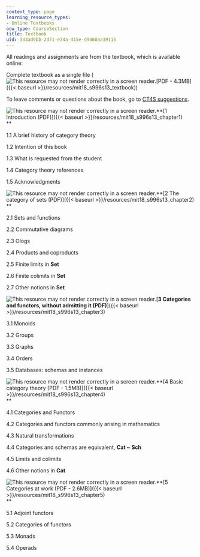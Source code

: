 ```yaml
---
content_type: page
learning_resource_types:
- Online Textbooks
ocw_type: CourseSection
title: Textbook
uid: 333ad9bb-2d71-e34a-415e-d9460aa39115
---
```


All readings and assignments are from the textbook, which is available online:

Complete textbook as a single file (![This resource may not render correctly in a screen reader.](/images/inacessible.gif)[PDF - 4.3MB]({{< baseurl >}}/resources/mit18_s996s13_textbook))

To leave comments or questions about the book, go to [CT4S suggestions](https://docs.google.com/document/d/1J2AGqTTBRenZyeUnFvCbXnFVjK5zzEFzMRS245M4wAc/edit?pli=1).

![This resource may not render correctly in a screen reader.](/images/inacessible.gif)**[1 Introduction (PDF)]({{< baseurl >}}/resources/mit18_s996s13_chapter1)  
**

1.1 A brief history of category theory

1.2 Intention of this book

1.3 What is requested from the student

1.4 Category theory references

1.5 Acknowledgments

![This resource may not render correctly in a screen reader.](/images/inacessible.gif)**[2 The category of sets (PDF)]({{< baseurl >}}/resources/mit18_s996s13_chapter2)  
**

2.1 Sets and functions

2.2 Commutative diagrams

2.3 Ologs

2.4 Products and coproducts

2.5 Finite limits in **Set**

2.6 Finite colimits in **Set**

2.7 Other notions in **Set**

![This resource may not render correctly in a screen reader.](/images/inacessible.gif)[**3 Categories and functors, without admitting it (PDF)**]({{< baseurl >}}/resources/mit18_s996s13_chapter3)

3.1 Monoids

3.2 Groups

3.3 Graphs

3.4 Orders

3.5 Databases: schemas and instances

![This resource may not render correctly in a screen reader.](/images/inacessible.gif)**[4 Basic category theory (PDF - 1.5MB)]({{< baseurl >}}/resources/mit18_s996s13_chapter4)  
**

4.1 Categories and Functors

4.2 Categories and functors commonly arising in mathematics

4.3 Natural transformations

4.4 Categories and schemas are equivalent, **Cat ~ Sch**

4.5 Limits and colimits

4.6 Other notions in **Cat**

![This resource may not render correctly in a screen reader.](/images/inacessible.gif)**[5 Categories at work (PDF - 2.6MB)]({{< baseurl >}}/resources/mit18_s996s13_chapter5)  
**

5.1 Adjoint functors

5.2 Categories of functors

5.3 Monads

5.4 Operads